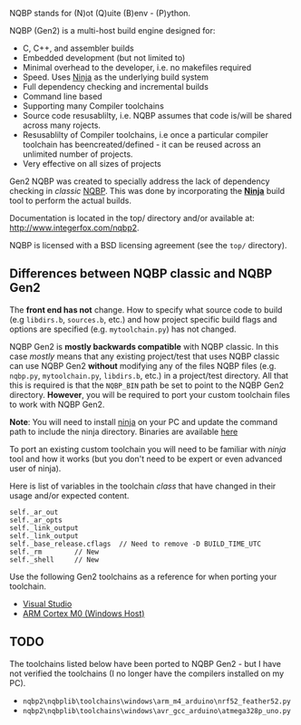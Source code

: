 NQBP stands for (N)ot (Q)uite (B)env - (P)ython.

NQBP (Gen2) is a multi-host build engine designed for:

- C, C++, and assembler builds
- Embedded development (but not limited to)
- Minimal overhead to the developer, i.e. no makefiles required
- Speed.  Uses [Ninja](https://ninja-build.org/) as the underlying build system
- Full dependency checking and incremental builds
- Command line based
- Supporting many Compiler toolchains
- Source code resusablilty, i.e. NQBP assumes that code is/will be shared across many rojects.
- Resusablilty of Compiler toolchains, i.e once a particular compiler toolchain has beencreated/defined - it can be reused across an unlimited number of projects.
- Very effective on all sizes of projects


Gen2 NQBP was created to specially address the lack of dependency checking in _classic_
[NQBP](https://github.com/johnttaylor/nqbp).  This was done by incorporating the
[__Ninja__](https://ninja-build.org/) build tool to perform the actual builds.

Documentation is located in the top/ directory and/or available at: http://www.integerfox.com/nqbp2.

NQBP is licensed with a BSD licensing agreement (see the `top/` directory).

## Differences between NQBP classic and NQBP Gen2
The __front end has not__ change. How to specify what source code to build 
(e.g `libdirs.b`, `sources.b`, etc.) and how project specific build flags and options 
are specified (e.g. `mytoolchain.py`) has not changed.

NQBP Gen2 is __mostly backwards compatible__ with NQBP classic.  In this case 
_mostly_ means that any existing project/test that uses NQBP classic can use
NQBP Gen2 __without__ modifying any of the files NQBP files (e.g. `nqbp.py`,
`mytoolchain.py`, `libdirs.b`, etc.) in a project/test directory.  All that
this is required is that the `NQBP_BIN` path be set to point to the NQBP Gen2
directory.  __However__, you will be required to port your custom toolchain files
to work with NQBP Gen2.

__Note__: You will need to install [ninja](https://ninja-build.org/) on your PC 
and update the command path to include the ninja directory.  Binaries are
available [here](https://github.com/ninja-build/ninja/releases)

To port an existing custom toolchain you will need to be familiar with _ninja_
tool and how it works (but you don't need to be expert or even advanced user
of ninja).  

Here is list of variables in the toolchain _class_ that have changed in their
usage and/or expected content.
```
self._ar_out
self._ar_opts
self._link_output
self._link_output  
self._base_release.cflags  // Need to remove -D BUILD_TIME_UTC
self._rm        // New
self._shell     // New
```

Use the following Gen2 toolchains as a reference for when porting
your toolchain.
- [Visual Studio](https://github.com/johnttaylor/nqbp2/blob/main/nqbplib/toolchains/windows/vc12/console_exe.py)
- [ARM Cortex M0 (Windows Host)](https://github.com/johnttaylor/nqbp2/blob/main/nqbplib/toolchains/windows/arm_gcc_rp2040/stdio_serial.py)

## TODO
The toolchains listed below have been ported to NQBP Gen2 - but I have not verified
the toolchains (I no longer have the compilers installed on my PC).

- `nqbp2\nqbplib\toolchains\windows\arm_m4_arduino\nrf52_feather52.py`
- `nqbp2\nqbplib\toolchains\windows\avr_gcc_arduino\atmega328p_uno.py`
